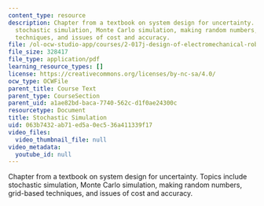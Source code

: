 ```yaml
---
content_type: resource
description: Chapter from a textbook on system design for uncertainty. Topics include
  stochastic simulation, Monte Carlo simulation, making random numbers, grid-based
  techniques, and issues of cost and accuracy.
file: /ol-ocw-studio-app/courses/2-017j-design-of-electromechanical-robotic-systems-fall-2009/063b7432ab71ed5a0ec536a411339f17_MIT2_017JF09_ch08.pdf
file_size: 328417
file_type: application/pdf
learning_resource_types: []
license: https://creativecommons.org/licenses/by-nc-sa/4.0/
ocw_type: OCWFile
parent_title: Course Text
parent_type: CourseSection
parent_uid: a1ae82bd-baca-7740-562c-d1f0ae24300c
resourcetype: Document
title: Stochastic Simulation
uid: 063b7432-ab71-ed5a-0ec5-36a411339f17
video_files:
  video_thumbnail_file: null
video_metadata:
  youtube_id: null
---
```

Chapter from a textbook on system design for uncertainty. Topics include stochastic simulation, Monte Carlo simulation, making random numbers, grid-based techniques, and issues of cost and accuracy.
